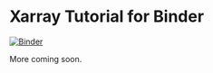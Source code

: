 Xarray Tutorial for Binder
==========================

[![Binder](http://binder.pangeo.io/badge.svg)](http://binder.pangeo.io/v2/gh/jhamman/xarray_tutorial/master?filepath=basic_dask.ipynb)

More coming soon.
